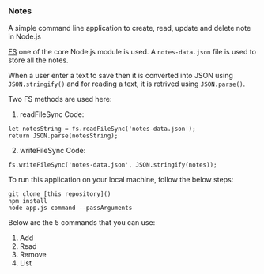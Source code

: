 ### Notes

A simple command line application to create, read, update and delete note in Node.js

[FS](https://nodejs.org/api/fs.html) one of the core Node.js module is used. 
A `notes-data.json` file is used to store all the notes.

When a user enter a text to save then it is converted into JSON using `JSON.stringify()` and for reading a text, it is retrived using `JSON.parse()`.

Two FS methods are used here:
1. readFileSync
Code:

```
let notesString = fs.readFileSync('notes-data.json');
return JSON.parse(notesString);
```

2. writeFileSync
Code:

```
fs.writeFileSync('notes-data.json', JSON.stringify(notes));
```

To run this application on your local machine, follow the below steps:

```
git clone [this repository]()
npm install
node app.js command --passArguments
```

Below are the 5 commands that you can use:
1. Add
2. Read
3. Remove
4. List 

